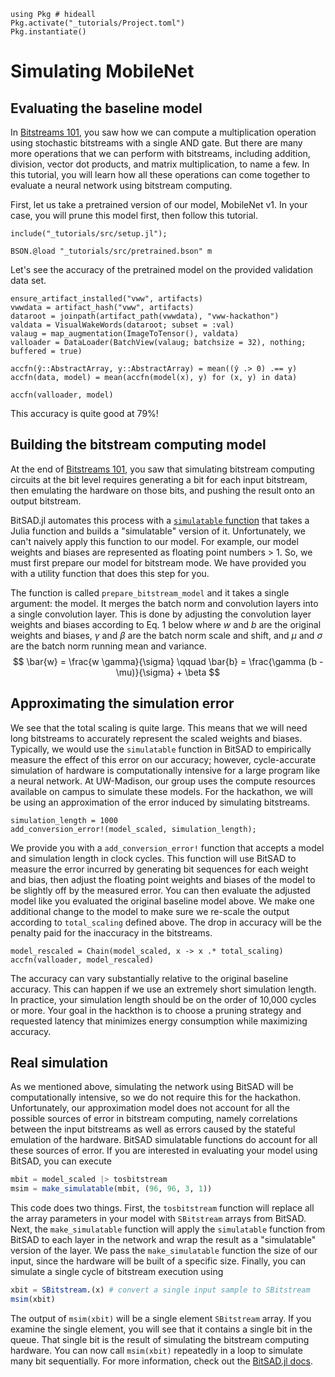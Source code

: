 <!--This file was generated, do not modify it.-->
````julia:ex1
using Pkg # hideall
Pkg.activate("_tutorials/Project.toml")
Pkg.instantiate()
````

# Simulating MobileNet

## Evaluating the baseline model

In [Bitstreams 101](/tutorials/bitstream), you saw how we can compute a
multiplication operation using stochastic bitstreams with a single AND gate.
But there are many more operations that we can perform with bitstreams,
including addition, division, vector dot products, and matrix multiplication,
to name a few.
In this tutorial, you will learn how all these operations can come together
to evaluate a neural network using bitstream computing.

First, let us take a pretrained version of our model, MobileNet v1.
In your case, you will prune this model first, then follow this tutorial.

````julia:ex2
include("_tutorials/src/setup.jl");

BSON.@load "_tutorials/src/pretrained.bson" m
````

Let's see the accuracy of the pretrained model on the provided validation data set.

````julia:ex3
ensure_artifact_installed("vww", artifacts)
vwwdata = artifact_hash("vww", artifacts)
dataroot = joinpath(artifact_path(vwwdata), "vww-hackathon")
valdata = VisualWakeWords(dataroot; subset = :val)
valaug = map_augmentation(ImageToTensor(), valdata)
valloader = DataLoader(BatchView(valaug; batchsize = 32), nothing; buffered = true)

accfn(ŷ::AbstractArray, y::AbstractArray) = mean((ŷ .> 0) .== y)
accfn(data, model) = mean(accfn(model(x), y) for (x, y) in data)

accfn(valloader, model)
````

This accuracy is quite good at 79%!

## Building the bitstream computing model

At the end of [Bitstreams 101](/tutorials/bitstream), you saw that simulating
bitstream computing circuits at the bit level requires generating a bit for
each input bitstream, then emulating the hardware on those bits, and pushing
the result onto an output bitstream.

BitSAD.jl automates this process with a
[`simulatable` function](https://uw-pharm.github.io/BitSAD.jl/dev/docs/tutorials/simulation-and-hardware.html)
that takes a Julia function and builds a "simulatable" version of it.
Unfortunately, we can't naively apply this function to our model.
For example, our model weights and biases are represented as floating point
numbers > 1. So, we must first prepare our model for bitstream mode.
We have provided you with a utility function that does this step for you.

The function is called `prepare_bitstream_model` and it takes a single argument:
the model. It merges the batch norm and convolution layers into a single convolution layer.
This is done by adjusting the convolution layer weights and biases
according to Eq. 1 below where $w$ and $b$ are the original weights and biases,
$\gamma$ and $\beta$ are the batch norm scale and shift,
and $\mu$ and $\sigma$ are the batch norm running mean and variance.
   $$
   \bar{w} = \frac{w \gamma}{\sigma} \qquad \bar{b} = \frac{\gamma (b - \mu)}{\sigma} + \beta
   $$

## Approximating the simulation error

We see that the total scaling is quite large. This means that we will need
long bitstreams to accurately represent the scaled weights and biases.
Typically, we would use the `simulatable` function in BitSAD to empirically
measure the effect of this error on our accuracy; however, cycle-accurate
simulation of hardware is computationally intensive for a large program like
a neural network. At UW-Madison, our group uses the compute resources available
on campus to simulate these models. For the hackathon, we will be using an
approximation of the error induced by simulating bitstreams.

````julia:ex4
simulation_length = 1000
add_conversion_error!(model_scaled, simulation_length);
````

We provide you with a `add_conversion_error!` function that accepts a model
and simulation length in clock cycles. This function will use BitSAD to measure
the error incurred by generating bit sequences for each weight and bias,
then adjust the floating point weights and biases of the model to be slightly
off by the measured error.
You can then evaluate the adjusted model like you evaluated the original
baseline model above. We make one additional change to the model to make sure
we re-scale the output according to `total_scaling` defined above.
The drop in accuracy will be the penalty paid for the inaccuracy in the bitstreams.

````julia:ex5
model_rescaled = Chain(model_scaled, x -> x .* total_scaling)
accfn(valloader, model_rescaled)
````

The accuracy can vary substantially relative to the original baseline accuracy.
This can happen if we use an extremely short simulation length.
In practice, your simulation length should be on the order of 10,000 cycles or more.
Your goal in the hackthon is to choose a pruning strategy and requested latency
that minimizes energy consumption while maximizing accuracy.

## Real simulation

As we mentioned above, simulating the network using BitSAD will be computationally
intensive, so we do not require this for the hackathon.
Unfortunately, our approximation model does not account for all the possible
sources of error in bitstream computing, namely correlations between the
input bitstreams as well as errors caused by the stateful emulation of the hardware.
BitSAD simulatable functions do account for all these sources of error.
If you are interested in evaluating your model using BitSAD, you can execute
```julia
mbit = model_scaled |> tosbitstream
msim = make_simulatable(mbit, (96, 96, 3, 1))
```
This code does two things. First, the `tosbitstream` function will replace
all the array parameters in your model with `SBitstream` arrays from BitSAD.
Next, the `make_simulatable` function will apply the `simulatable` function
from BitSAD to each layer in the network and wrap the result as a "simulatable"
version of the layer. We pass the `make_simulatable` function the size of our
input, since the hardware will be built of a specific size. Finally, you can
simulate a single cycle of bitstream execution using
```julia
xbit = SBitstream.(x) # convert a single input sample to SBitstream
msim(xbit)
```
The output of `msim(xbit)` will be a single element `SBitstream` array.
If you examine the single element, you will see that it contains a single bit
in the queue. That single bit is the result of simulating the bitstream computing
hardware. You can now call `msim(xbit)` repeatedly in a loop to simulate many
bit sequentially. For more information, check out the
[BitSAD.jl docs](https://uw-pharm.github.io/BitSAD.jl/dev/README.html).

